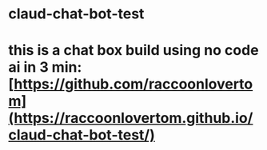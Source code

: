 # claud-chat-bot-test
# this is a chat box build using no code ai in 3 min: [https://github.com/raccoonlovertom](https://raccoonlovertom.github.io/claud-chat-bot-test/)
